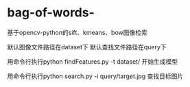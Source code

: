 # bag-of-words-
基于opencv-python的sift、kmeans、bow图像检索

默认图像文件路径在dataset下
默认查找文件路径在query下

用命令行执行python findFeatures.py -t dataset/  开始生成模型

用命令行执行python search.py -i query/target.jpg  查找目标图片
